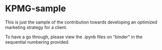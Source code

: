 # KPMG-sample
This is just the sample of the contribution towards developing an optimized marketing strategy for a client.

To have a go through, please view the .ipynb files on "binder" in the sequential numbering provided.
